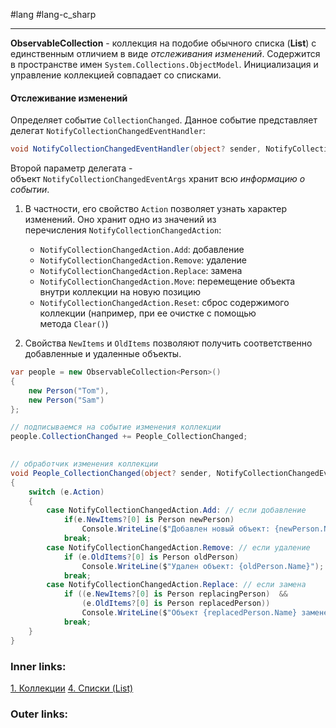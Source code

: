 #lang #lang-c_sharp 

---
**ObservableCollection** - коллекция на подобие обычного списка (**List**) с единственным отличием в виде *отслеживания изменений*.
Содержится в пространстве имен `System.Collections.ObjectModel`.
Инициализация и управление коллекцией совпадает со списками.

#### Отслеживание изменений

Определяет событие `CollectionChanged`. 
Данное событие представляет делегат `NotifyCollectionChangedEventHandler`:

```csharp
void NotifyCollectionChangedEventHandler(object? sender, NotifyCollectionChangedEventArgs e);
```

Второй параметр делегата - объект `NotifyCollectionChangedEventArgs` хранит всю *информацию о событии*. 
1. В частности, его свойство `Action` позволяет узнать характер изменений. Оно хранит одно из значений из перечисления `NotifyCollectionChangedAction`:
	- `NotifyCollectionChangedAction.Add`: добавление
	- `NotifyCollectionChangedAction.Remove`: удаление
	- `NotifyCollectionChangedAction.Replace`: замена
	- `NotifyCollectionChangedAction.Move`: перемещение объекта внутри коллекции на новую позицию
	- `NotifyCollectionChangedAction.Reset`: сброс содержимого коллекции (например, при ее очистке с помощью метода `Clear()`)

2. Свойства `NewItems` и `OldItems` позволяют получить соответственно добавленные и удаленные объекты.

```csharp
var people = new ObservableCollection<Person>() 
{ 
    new Person("Tom"), 
    new Person("Sam") 
};

// подписываемся на событие изменения коллекции
people.CollectionChanged += People_CollectionChanged;
 

// обработчик изменения коллекции
void People_CollectionChanged(object? sender, NotifyCollectionChangedEventArgs e)
{
    switch (e.Action)
    {
        case NotifyCollectionChangedAction.Add: // если добавление
            if(e.NewItems?[0] is Person newPerson)
                Console.WriteLine($"Добавлен новый объект: {newPerson.Name}");
            break;
        case NotifyCollectionChangedAction.Remove: // если удаление
            if (e.OldItems?[0] is Person oldPerson)
                Console.WriteLine($"Удален объект: {oldPerson.Name}");
            break;
        case NotifyCollectionChangedAction.Replace: // если замена
            if ((e.NewItems?[0] is Person replacingPerson)  && 
                (e.OldItems?[0] is Person replacedPerson))
                Console.WriteLine($"Объект {replacedPerson.Name} заменен объектом {replacingPerson.Name}");
            break;
    }
}
```

### Inner links:
[1. Коллекции](1.%20Languages/C-sharp/0.%20Введение/3.%20Коллекции/1.%20Коллекции.md)
[4. Списки (List)](1.%20Languages/C-sharp/0.%20Введение/3.%20Коллекции/4.%20Списки%20(List).md)

### Outer links:



